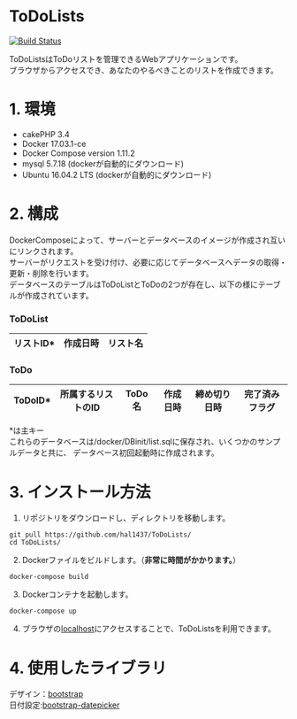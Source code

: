 # ToDoLists

[![Build Status](https://travis-ci.org/hal1437/ToDoLists.svg?branch=master)](https://travis-ci.org/hal1437/ToDoLists)

ToDoListsはToDoリストを管理できるWebアプリケーションです。  
ブラウザからアクセスでき、あなたのやるべきことのリストを作成できます。

# 1. 環境

+ cakePHP 3.4
+ Docker 17.03.1-ce
+ Docker Compose version 1.11.2
+ mysql 5.7.18 (dockerが自動的にダウンロード)
+ Ubuntu 16.04.2 LTS (dockerが自動的にダウンロード)

# 2. 構成
DockerComposeによって、サーバーとデータベースのイメージが作成され互いにリンクされます。  
サーバーがリクエストを受け付け、必要に応じてデータベースへデータの取得・更新・削除を行います。  
データベースのテーブルはToDoListとToDoの2つが存在し、以下の様にテーブルが作成されています。

### ToDoList
| リストID\* | 作成日時 | リスト名 |
|:-:|:-:|:-:|

### ToDo
| ToDoID\* | 所属するリストのID | ToDo名 | 作成日時 | 締め切り日時 | 完了済みフラグ |
|:-:|:-:|:-:|:-:|:-:|:-:|

\*は主キー  
これらのデータベースは/docker/DBinit/list.sqlに保存され、いくつかのサンプルデータと共に、
データベース初回起動時に作成されます。

# 3. インストール方法

1. リポジトリをダウンロードし、ディレクトリを移動します。
```
git pull https://github.com/hal1437/ToDoLists/
cd ToDoLists/
```

2. Dockerファイルをビルドします。（**非常に時間がかかります。**）
```
docker-compose build
```

3. Dockerコンテナを起動します。
```
docker-compose up 
```

4. ブラウザの[localhost](http://localhost/)にアクセスすることで、ToDoListsを利用できます。

# 4. 使用したライブラリ
デザイン：[bootstrap](http://getbootstrap.com/)  
日付設定:[bootstrap-datepicker](https://github.com/uxsolutions/bootstrap-datepicker)

